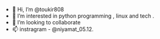 - 👋 Hi, I’m @toukir808
- 👀 I’m interested in python programming , linux and tech .  
- 💞️ I’m looking to collaborate
- 📫 instragram - @niyamat_05.12.

<!---
toukir808/toukir808 is a ✨ special ✨ repository because its `README.md` (this file) appears on your GitHub profile.
You can click the Preview link to take a look at your changes.
--->
